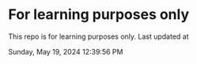# For learning purposes only
This repo is for learning purposes only.
Last updated at

Sunday, May 19, 2024 12:39:56 PM

